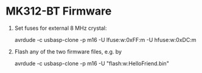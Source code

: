 # MK312-BT Firmware

1. Set fuses for external 8 MHz crystal:
   
   avrdude -c usbasp-clone -p m16 -U lfuse:w:0xFF:m -U hfuse:w:0xDC:m
   
2. Flash any of the two firmware files, e.g. by

   avrdude -c usbasp-clone -p m16 -U "flash:w:HelloFriend.bin"
